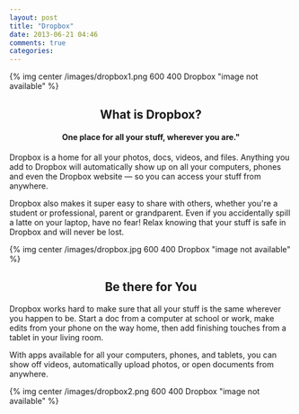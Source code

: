 ```yaml
---
layout: post
title: "Dropbox"
date: 2013-06-21 04:46
comments: true
categories: 
---
```

{% img center /images/dropbox1.png 600 400 Dropbox "image not available" %}

<h2 align="center"> What is Dropbox?</h2>
<h4 align="center">One place for all your stuff, wherever you are."</h4>

Dropbox is a home for all your photos, docs, videos, and files. Anything you add to Dropbox will automatically show up on all your computers, phones and even the Dropbox website — so you can access your stuff from anywhere.

Dropbox also makes it super easy to share with others, whether you're a student or professional, parent or grandparent. Even if you accidentally spill a latte on your laptop, have no fear! Relax knowing that your stuff is safe in Dropbox and will never be lost.

{% img center /images/dropbox.jpg 600 400 Dropbox "image not available" %}

<h2 align="center">Be there for You</h2>

Dropbox works hard to make sure that all your stuff is the same wherever you happen to be. Start a doc from a computer at school or work, make edits from your phone on the way home, then add finishing touches from a tablet in your living room.

With apps available for all your computers, phones, and tablets, you can show off videos, automatically upload photos, or open documents from anywhere.

{% img center /images/dropbox2.png 600 400 Dropbox "image not available" %}
